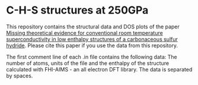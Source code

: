 # C-H-S structures at 250GPa
This repository contains the structural data and DOS plots of the paper [Missing theoretical evidence for conventional room temperature superconductivity in low enthalpy structures of a
carbonaceous sulfur hydride](https://www.overleaf.com).
Please cite this paper if you use the data from this repository.

The first comment line of each .in file contains the following data:
The number of atoms, units of the file and the enthalpy of the structure calculated
with FHI-AIMS - an all electron DFT library. The data is separated by spaces.
